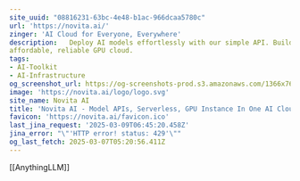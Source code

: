 ```yaml
---
site_uuid: "08816231-63bc-4e48-b1ac-966dcaa5780c"
url: 'https://novita.ai/'
zinger: 'AI Cloud for Everyone, Everywhere'
description:   Deploy AI models effortlessly with our simple API. Build and scale on the most
affordable, reliable GPU cloud.
tags:
- AI-Toolkit
- AI-Infrastructure
og_screenshot_url: https://og-screenshots-prod.s3.amazonaws.com/1366x768/80/false/103d0fbce07303af3a64726b3cee4c831f03e61f1ce67fa2cce1f7647cea4c25.jpeg
image: 'https://novita.ai/logo/logo.svg'
site_name: Novita AI
title: 'Novita AI - Model APIs, Serverless, GPU Instance In One AI Cloud'
favicon: 'https://novita.ai/favicon.ico'
last_jina_request: '2025-03-09T06:45:20.458Z'
jina_error: "\"'HTTP error! status: 429'\""
og_last_fetch: 2025-03-07T05:20:56.411Z
---
```

[[AnythingLLM]]
